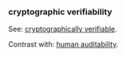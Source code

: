 ### cryptographic verifiability

<p class="c8"><span>See: </span><span class="c2"><a class="c3" href="#h.422iwwfur12">cryptographically verifiable</a></span><span class="c0">.</span></p><p class="c8"><span>Contrast with: </span><span class="c2"><a class="c3" href="#h.g4qotp7yir9x">human auditability</a></span><span class="c0">.</span></p>